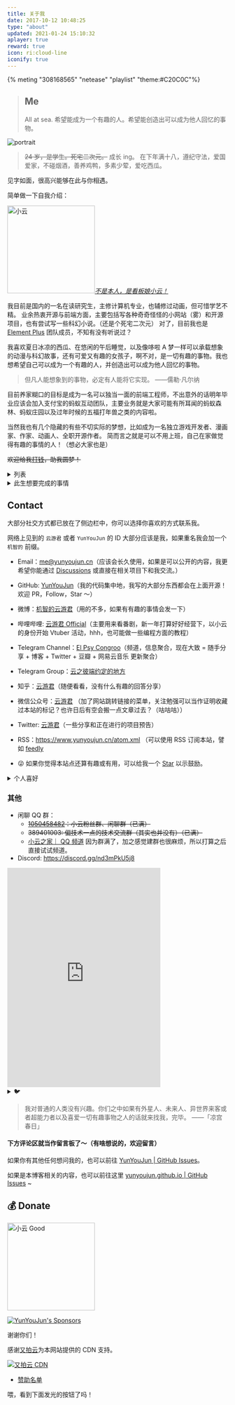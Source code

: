 ```yaml
---
title: 关于我
date: 2017-10-12 10:48:25
type: "about"
updated: 2021-01-24 15:10:32
aplayer: true
reward: true
icon: ri:cloud-line
iconify: true
---
```


{% meting "308168565" "netease" "playlist" "theme:#C20C0C"%}

> ## Me
>
> All at sea.
> 希望能成为一个有趣的人。希望能创造出可以成为他人回忆的事物。

<div class="text-center">
  <div class="site-author-avatar">
    <img src="https://www.yunyoujun.cn/images/avatar.jpg" alt="portrait" title="ID : 云游君">
  </div>
</div>

> ~~24 岁，是学生。死宅二次元。~~ 成长 ing。
> <span class="heimu">在下年满十八，遵纪守法，爱国爱家，不碰烟酒，善养鸡鸭，多素少荤，爱吃西瓜。</span>

见字如面，很高兴能够在此与你相遇。

简单做一下自我介绍：

<img src="https://upyun.yunyoujun.cn/images/yun-alpha-compressed.png" width="200" alt="小云" />_[不是本人，是看板娘小云！](https://github.com/YunYouJun/yun)_

我目前是国内的一名在读研究生，主修计算机专业，也辅修过动画，但可惜学艺不精。
业余热衷开源与前端方面，主要包括写各种奇奇怪怪的小网站（雾）和开源项目，也有尝试写一些科幻小说。（还是个死宅二次元）
对了，目前我也是 [Element Plus](https://github.com/element-plus/element-plus) 团队成员，不知有没有听说过？

我喜欢夏日冰凉的西瓜、在悠闲的午后睡觉，以及像哆啦 A 梦一样可以承载想象的动漫与科幻故事，还有可爱又有趣的女孩子，啊不对，是一切有趣的事物。我也想希望自己可以成为一个有趣的人，并创造出可以成为他人回忆的事物。

> 但凡人能想象到的事物，必定有人能将它实现。
> ——儒勒·凡尔纳

目前养家糊口的目标是成为一名可以独当一面的前端工程师，不出意外的话明年毕业应该会加入支付宝的蚂蚁互动团队，主要业务就是大家可能有所耳闻的蚂蚁森林、蚂蚁庄园以及过年时候的五福打年兽之类的内容啦。

当然我也有几个隐藏的有些不切实际的梦想，比如成为一名独立游戏开发者、漫画家、作家、动画人、全职开源作者。
简而言之就是可以不用上班，自己在家做觉得有趣的事情的人！（想必大家也是）

~~欢迎给我[打钱](https://sponsors.yunyoujun.cn)，助我圆梦！~~

<details>
<summary>列表</summary>

- 爱好：[ACGN](https://baike.baidu.com/item/ACGN)、科幻、绘画、开源、Web（以及一切有趣的东西）、~~摸鱼~~
- 喜欢：西瓜、睡觉、纸片人（可爱的女孩子）、哆啦 A 梦
- 讨厌：肥肉（啊，我是指吃的那种）
- 运动：乒乓球 🏓 (因为本死宅也不会啥别的运动了吧……)
- 目标：前端工程师 || 游戏开发者 || 人民教师
- 梦想：插画师 && 漫画家 && 作家 && 动画人 && 独立游戏制作人 && 全职开源作者 && 🦸‍♂️（皆为不切实际的）

![工作就输了](https://cdn.yunyoujun.cn/img/meme/no-work.jpg)

~~以及种花种草，养狗养猫，孤独终老。~~

</details>

<!-- 经过严格训练的我，不可能中这种恋爱喜剧的圈套，女的是一种对帅哥感兴趣，并妄想与其发展为不纯洁的男女关系的种族，换句话说就是我的敌人。 -->

<details>
<summary>此生想要完成的事情</summary>

> 太中二时候写的，快跳过吧

- [x] 维护一个超过 1k Star 的项目（我怎么也没想到会是 [它](https://github.com/YunYouJun/air-conditioner)）
- [ ] 写一本值得出版的书
- [ ] 做一款值得发售的游戏
- [ ] 做一部有故事的动画短片
- [ ] 画一本有趣的短篇漫画
- [ ] 写一首藏有回忆的歌
- [ ] 在乡村老家有一栋按照自己想法建造的房子
- [x] 成为一个自己不讨厌的、有趣的人

</details>

## Contact

大部分社交方式都已放在了侧边栏中，你可以选择你喜欢的方式联系我。

网络上见到的 `云游君` 或者 `YunYouJun` 的 ID 大部分应该是我，如果重名我会加一个 `机智的` 前缀。

- <span class="iconify-inline" data-icon="ri:mail-line"></span> Email：<me@yunyoujun.cn>（应该会长久使用，如果是可以公开的内容，我更希望你能通过 [Discussions](https://github.com/YunYouJun/YunYouJun/discussions) 或直接在相关项目下和我交流。）
- <span class="iconify-inline" text="purple-500" data-icon="ri:github-line"></span> GitHub: [YunYouJun](https://github.com/YunYouJun)（我的代码集中地，我写的大部分东西都会在上面开源！欢迎 PR，Follow，Star ～）
- <span class="iconify-inline" text="red-500" data-icon="ri:weibo-line"></span> 微博：[机智的云游君](https://weibo.com/jizhideyunyoujun)（用的不多，如果有有趣的事情会发一下）
- <span class="iconify-inline" text="pink-500" data-icon="ri:bilibili-line"></span> 哔哩哔哩: [云游君 Official](https://space.bilibili.com/1579790)（主要用来看番剧，新一年打算好好经营下，以小云的身份开始 Vtuber 活动，hhh，也可能做一些编程方面的教程）

- <span class="iconify-inline" text="blue-500" data-icon="ri:telegram-line"></span> Telegram Channel：[El Psy Congroo](https://t.me/elpsycn)（频道，信息聚合，现在大致 = 随手分享 + 博客 + Twitter + 豆瓣 + 网易云音乐 更新聚合）
- <span class="iconify-inline" text="blue-500" data-icon="ri:telegram-line"></span> Telegram Group：[云之彼端约定的地方](https://t.me/yunyoujun_group)
- <span class="iconify-inline" text="blue-500" data-icon="ri:zhihu-line"></span> 知乎：[云游君](https://www.zhihu.com/people/yunyoujun/)（随便看看，没有什么有趣的回答分享）
- <span class="iconify-inline" text="green-500" data-icon="ri:wechat-line"></span> 微信公众号：[云游君](https://cdn.yunyoujun.cn/img/about/white-qrcode-and-search.jpg) （加了网站跳转链接的菜单，关注勉强可以当作证明收藏过本站的标记？也许日后有空会搬一点文章过去？（咕咕咕））
- <span class="iconify-inline" text="blue-500" data-icon="ri:twitter-line"></span> Twitter: [云游君](https://twitter.com/YunYouJun)（一些分享和正在进行的项目预告）
- <span class="iconify-inline" text="orange-500" data-icon="ri:rss-line"></span> RSS：<https://www.yunyoujun.cn/atom.xml> （可以使用 RSS 订阅本站，譬如 [feedly](https://feedly.com/i/subscription/feed%2Fhttps%3A%2F%2Fwww.yunyoujun.cn%2Fatom.xml)
- 😜 如果你觉得本站点还算有趣或有用，可以给我一个 [Star](https://github.com/YunYouJun/yunyoujun.github.io) 以示鼓励。

<!-- - Telegram: [YunYouJun 云游君](https://t.me/YunYouJun)（可能回复得比较慢） -->

<details>
<summary>个人喜好</summary>

- <span class="iconify-inline" text="green-500" data-icon="ri:douban-line"></span> 豆瓣：[云游君](https://www.douban.com/people/yunyoujun/)（用过 [Bangumi](https://bangumi.tv/user/yunyoujun)，但苦于速度太慢不稳定，转为豆瓣，标记看过的书影音）
- <span class="iconify-inline" text="red-500" data-icon="ri:netease-cloud-music-line"></span> 网易云音乐: [机智的云游君](http://music.163.com/#/user/home?id=247102977)（主用的音乐播放器，多为日语歌、少量欧美，华语更少但的确是有的，V 家更爱翻唱，当遇到自认为好听的就会收藏）
<!-- - Bangumi: [云游君](http://bangumi.tv/user/yunyoujun) -->

</details>

### 其他

- <span class="iconify-inline" text="blue-500" data-icon="ri:qq-line"></span> 闲聊 QQ 群：
  - ~~[1050458482](https://jq.qq.com/?_wv=1027&k=5dePS6Gm)：小云粉丝群、闲聊群（已满）~~
  - ~~389401003: 偏技术一点的技术交流群（其实也并没有）（已满）~~
  - [小云之家｜ QQ 频道](https://qun.qq.com/qqweb/qunpro/share?_wv=3&_wwv=128&inviteCode=28OEdR&from=246610&biz=ka) 因为群满了，加之感觉建群也很麻烦，所以打算之后直接试试频道。
- <span class="iconify-inline" text="blue-600" data-icon="ri:discord-line"></span> Discord: <https://discord.gg/nd3mPkU5j8>

<iframe src="https://discord.com/widget?id=752821465891733574&theme=dark" width="350" height="500" allowtransparency="true" frameborder="0" sandbox="allow-popups allow-popups-to-escape-sandbox allow-same-origin allow-scripts"></iframe>

<details>
<summary>🐦</summary>

- ~~明日方舟（官服）：云游君#5367~~ 长草了

</details>

> 我对普通的人类没有兴趣。你们之中如果有外星人、未来人、异世界来客或者超能力者以及喜爱一切有趣事物之人的话就来找我，完毕。
> ——「凉宫春日」

#### 下方评论区就当作留言板了～（有啥想说的，欢迎留言）

如果你有其他任何想问我的，也可以前往 [YunYouJun | GitHub Issues](https://github.com/YunYouJun/YunYouJun/issues)。

如果是本博客相关的内容，也可以前往这里 [yunyoujun.github.io | GitHub Issues](https://github.com/YunYouJun/yunyoujun.github.io/issues) ~

## 💰 Donate

<img src="https://upyun.yunyoujun.cn/images/yun-good-alpha-compressed.png" width="200" alt="小云 Good" />

[![YunYouJun's Sponsors](https://github.com/YunYouJun/sponsors/workflows/Sponsors/badge.svg)](https://sponsors.yunyoujun.cn)

谢谢你们！

感谢[又拍云](https://www.upyun.com/)为本网站提供的 CDN 支持。

[![又拍云 CDN](https://upyun.yunyoujun.cn/images/upyun-cdn-adsense.jpg)](https://www.upyun.com/league)

- [赞助名单](https://sponsors.yunyoujun.cn)

喂，看到下面发光的按钮了吗！
